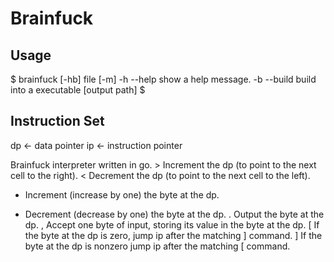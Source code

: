 Brainfuck
===========

## Usage
$ brainfuck [-hb] file [-m]
	-h --help	show a help message.
    -b --build  build into a executable [output path]
$


## Instruction Set 

dp <- data pointer
ip <- instruction pointer

Brainfuck interpreter written in go.
\>	Increment the dp (to point to the next cell to the right).
<	Decrement the dp (to point to the next cell to the left).
+	Increment (increase by one) the byte at the dp.
-	Decrement (decrease by one) the byte at the dp.
.	Output the byte at the dp.
,	Accept one byte of input, storing its value in the byte at the dp.
[	If the byte at the dp is zero, jump ip after the matching ] command.
]	If the byte at the dp is nonzero jump ip after the matching [ command.